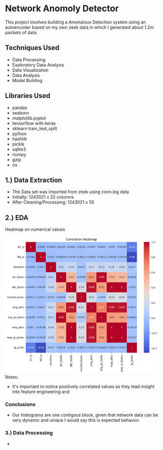 # Network Anomoly Detector

This project involves building a Anomalous Detection system using an autoencoder based on my own zeek data in which I generated about 1.2m packets of data.

## Techniques Used

- Data Processing
- Exploratory Data Analysis
- Data Visualization
- Data Analysis
- Model Building

## Libraries Used

- pandas
- seaborn
- matplotlib.pyplot
- tensorflow with keras
- sklearn train_test_split
- python
- hashlib
- pickle
- sqlite3
- numpy
- gzip
- os

## 1.) Data Extraction

- The Data set was imported from zeek using conn.log data
- Initially: 1243021 x 22 columns
- After Cleaning/Processing: 1243021 x 55

## 2.) EDA

Heatmap on numerical values
  
  ![alt text](https://github.com/spinklerz/Network-IDS/blob/main/images/HeatMap.png "HeatMap")
Notes: 
  - It's important to notice positively correlated values as they lead insight into feature engineering and 
### Conclusions

- Our histograms are one contigous block, given that network data can be very dynamic and unique I would say this is expected behavior.

### 3.) Data Processing

-
